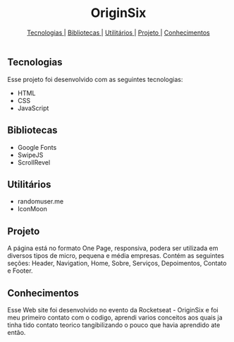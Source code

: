 <h1 align="center"> OriginSix </h1>

<div align="center">
<nav>
          <a href="#Technologies">Tecnologias </a>|
          <a href="#library">Bibliotecas </a>|
          <a href="#utilities">Utilitários </a>|
          <a href="#Project">Projeto </a>|
          <a href="#knowledge">Conhecimentos</a>
        </nav>
</div>

<br>

<h2 id="Technologies"> Tecnologias </h2>

Esse projeto foi desenvolvido com as seguintes tecnologias:

- HTML
- CSS
- JavaScript

<h2 id="library"> Bibliotecas </h2>

- Google Fonts
- SwipeJS
- ScrollRevel

<h2 id="utilities"> Utilitários </h2>

- randomuser.me
- IconMoon

<h2 id="Project"> Projeto </h2>

A página está no formato One Page, responsiva, podera ser utilizada em diversos tipos de micro, pequena e média empresas. Contém as seguintes seções: Header, Navigation, Home, Sobre, Serviços, Depoimentos, Contato e Footer.

<h2 id="knowledge"> Conhecimentos </h2>

Esse Web site foi desenvolvido no evento da Rocketseat - OriginSix e foi meu primeiro contato com o codigo, aprendi varios conceitos aos quais ja tinha tido contato teorico tangibilizando o pouco que havia aprendido ate então.

